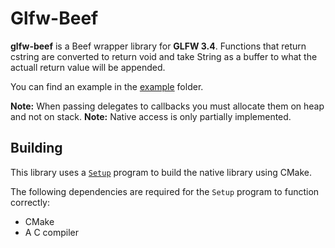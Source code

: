 # Glfw-Beef
**glfw-beef** is a Beef wrapper library for **GLFW 3.4**. Functions that return cstring are converted to return void and take String as a buffer to what the actuall return value will be appended.

You can find an example in the [example](./example) folder.

**Note:** When passing delegates to callbacks you must allocate them on heap and not on stack.
**Note:** Native access is only partially implemented.

## Building
This library uses a [`Setup`](https://www.beeflang.org/docs/packman/#package-manager-overview) program to build the native library using CMake. 

The following dependencies are required for the `Setup` program to function correctly:
* CMake
* A C compiler